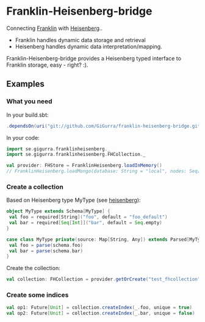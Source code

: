 # Franklin-Heisenberg-bridge
Connecting [Franklin](https://github.com/GiGurra/franklin) with [Heisenberg](https://github.com/GiGurra/heisenberg)..

* Franklin handles dynamic data storage and retrieval
* Heisenberg handles dynamic data interpretation/mapping.

Franklin-Heisenberg-bridge provides a Heisenberg typed interface to Franklin storage, easy - right? :).

## Examples

### What you need

In your build.sbt:
```sbt
.dependsOn(uri("git://github.com/GiGurra/franklin-heisenberg-bridge.git#0.1.9"))
```
In your code:
```scala
import se.gigurra.franklinheisenberg._
import se.gigurra.franklinheisenberg.FHCollection._

val provider: FHStore = FranklinHeisenberg.loadInMemory()
// FranklinHeisenberg.loadMongo(database: String = "local", nodes: Seq[String] = Seq("127.0.0.1:27017"))

```

### Create a collection

Based on Heisenberg type MyType (see [heisenberg](https://github.com/GiGurra/heisenberg)):

```scala
object MyType extends Schema[MyType] {
 val foo = required[String]("foo", default = "foo_default")
 val bar = required[Seq[Int]]("bar", default = Seq.empty)
}

case class MyType private(source: Map[String, Any]) extends Parsed[MyType.type] {
 val foo = parse(schema.foo)
 val bar = parse(schema.bar)
}
```

Create the collection:

```scala
val collection: FHCollection = provider.getOrCreate("test_fhcollection", MyType)

```


### Create some indices

```scala
val op1: Future[Unit] = collection.createIndex(_.foo, unique = true)
val op2: Future[Unit] = collection.createIndex(_.bar, unique = false)
```
